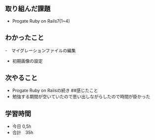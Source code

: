 ## 取り組んだ課題
- Progate Ruby on Rails7(1~4)
## わかったこと
-　マイグレーションファイルの編集
- 初期画像の設定
## 次やること
- Progate Ruby on Railsの続き
##感じたこと
- 勉強する期間が空いていたので思い出しながらしたので時間が掛かった
## 学習時間
- 今日 0,5h
- 合計　35h
